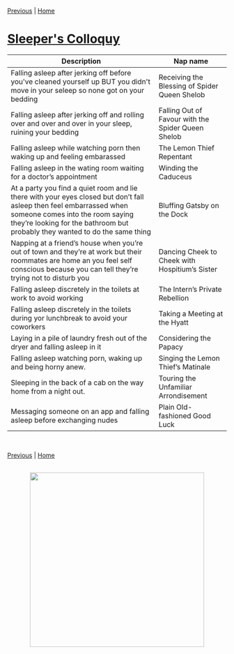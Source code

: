 [Previous](../Naps/naps5.md) | [Home](../index.md)

# [Sleeper's Colloquy](../Naps/naps.md)

|Description| Nap name|
------------|----------
|Falling asleep after jerking off before you've cleaned yourself up BUT you didn't move in your seleep so none got on your bedding|Receiving the Blessing of Spider Queen Shelob|
|Falling asleep after jerking off and rolling over and over and over in your sleep, ruining your bedding|Falling Out of Favour with the Spider Queen Shelob|
|Falling asleep while watching porn then waking up and feeling embarassed|The Lemon Thief Repentant|
|Falling asleep in the wating room waiting for a doctor’s appointment|Winding the Caduceus|
|At a party you find a quiet room and lie there with your eyes closed but don’t fall asleep then feel embarrassed when someone comes into the room saying they’re looking for the bathroom but probably they wanted to do the same thing|Bluffing Gatsby on the Dock|
|Napping at a friend’s house when you’re out of town and they’re at work but their roommates are home an you feel self conscious because you can tell they’re trying not to disturb you|Dancing Cheek to Cheek with Hospitium’s Sister|
|Falling asleep discretely in the toilets at work to avoid working|The Intern’s Private Rebellion|
|Falling asleep discretely in the toilets during yor lunchbreak to avoid your coworkers|Taking a Meeting at the Hyatt|
|Laying in a pile of laundry fresh out of the dryer and falling asleep in it|Considering the Papacy|
|Falling asleep watching porn, waking up and being horny anew.|Singing the Lemon Thief’s Matinale|
|Sleeping in the back of a cab on the way home from a night out.|Touring the Unfamiliar Arrondisement|
|Messaging someone on an app and falling asleep before exchanging nudes|Plain Old-fashioned Good Luck|

<br>

[Previous](../Naps/naps5.md) | [Home](../index.md)
<br> <br>

<img src="https://trvscnnn.github.io/portfolio/Naps/napassets/nap1.png" width="400" height="400" style="display: block; margin: 0 auto" />

